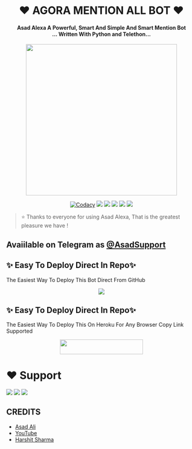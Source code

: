 <h1 align="center"><b>❤️ AGORA MENTION ALL BOT ❤️</b></h1>

<h4 align="center">Asad Alexa A Powerful, Smart And Simple And Smart Mention Bot <br> ... Written With Python and Telethon...</h4>

<p align="center"><a href="https://t.me/MR_AGORA"><img src="https://te.legra.ph/file/53a8043397c2fb25cd2f1.jpg" width="400"></a></p>

<p align="center">
    <a href="https://app.codacy.com/manual/TheTeamAlexa/MentionBot/dashboard"> <img src="https://img.shields.io/codacy/grade/4d58f2a402b54aed8a7d95f7add45a81?color=brightgreen&logo=codacy&logoColor=green&style=for-the-badge" alt="Codacy" /></a>
    <a href="https://github.com/TheTeamAlexa/MentionBot"> <img src="https://img.shields.io/github/repo-size/TheTeamAlexa/MentionBot?color=orange&logo=github&logoColor=green&style=for-the-badge" /></a>
    <a href="https://github.com/TheTeamAlexa/MentionBot/commits/prince"> <img src="https://img.shields.io/github/last-commit/TheTeamAlexa/MentionBot?color=brown&logo=github&logoColor=green&style=for-the-badge" /></a>
    <a href="https://github.com/TheTeamAlexa/MentionBot/issues"> <img src="https://img.shields.io/github/issues/TheTeamAlexa/MentionBot?color=blueviolet&logo=github&logoColor=green&style=for-the-badge" /></a>
    <a href="https://github.com/TheTeamAlexa/MentionBot/network/members"> <img src="https://img.shields.io/github/forks/TheTeamAlexa/MentionBot?color=red&logo=github&logoColor=green&style=for-the-badge" /></a>  
    <a href="https://pypi.org/project/Telethon/"> <img src="https://img.shields.io/pypi/v/telethon?color=yellow&label=telethon&logo=python&logoColor=green&style=for-the-badge" /></a>
</p>

> ⭐️ Thanks to everyone for using Asad Alexa, That is the greatest pleasure we have !

## Avaiilable on Telegram as [@AsadSupport](https://t.me/Alexa_MentionBot)

## ✨ Easy To Deploy Direct In Repo✨

The Easiest Way To Deploy This Bot Direct From GitHub

<p align="center"><a href="https://heroku.com/deploy"><img src="https://www.herokucdn.com/deploy/button.svg"></a>

## ✨ Easy To Deploy Direct In Repo✨

The Easiest Way To Deploy This On Heroku For Any Browser Copy Link Supported

<p align="center"><a href="https://dashboard.heroku.com/new-app?template=https://github.com/TeamAgora/AGORA-MENTIONBOT"> <img src="https://img.shields.io/badge/Deploy%20To%20Heroku-black?style=for-the-badge&logo=heroku" width="220" height="38.45"/></a></p>
 
 
# ❤️ Support
<a href="https://t.me/AsadSupport"><img src="https://img.shields.io/badge/Join-Telegram%20Channel-red.svg?logo=Telegram"></a>
<a href="https://t.me/Shayri_Music_Lovers"><img src="https://img.shields.io/badge/Join-Telegram%20Group-blue.svg?logo=telegram"></a>
<a href="https://t.me/Give_Me_Heart"><img src="https://img.shields.io/badge/Give-Me%20Heart-blue.svg?logo=telegram"></a>


## CREDITS

- [Asad Ali](https://t.me/Dr_Asad_Ali)
- [YouTube](https://www.youtube.com/c/JankariKiDuniya)
- [Harshit Sharma](https://t.me/HarshitSharma361)
